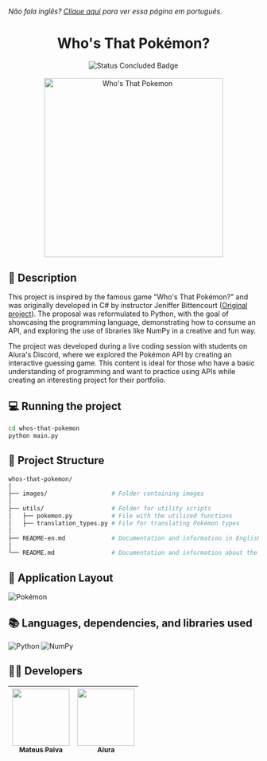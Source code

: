 <h6> Não fala inglês? <a href="https://github.com/mateusopaiva/quem-e-esse-pokemon/blob/main/README.md">Clique aqui</a> para ver essa página em português.</h6>

<h1 align="center">Who's That Pokémon?</h1>

<p align="center">
  <img src="http://img.shields.io/static/v1?label=STATUS&message=CONCLUDED&color=GREEN&style=for-the-badge" alt="Status Concluded Badge">
  <br><br>
  <img height="360em" src="https://github.com/user-attachments/assets/7244829c-6fb2-463d-9510-cce6a66d8b66" alt="Who's That Pokemon">
</p>

## 📂 Description
This project is inspired by the famous game "Who's That Pokémon?" and was originally developed in C# by instructor Jeniffer Bittencourt (<a href="https://github.com/jeniblodev/quem-e-esse-pokemon">Original project</a>). The proposal was reformulated to Python, with the goal of showcasing the programming language, demonstrating how to consume an API, and exploring the use of libraries like NumPy in a creative and fun way.

The project was developed during a live coding session with students on Alura's Discord, where we explored the Pokémon API by creating an interactive guessing game. This content is ideal for those who have a basic understanding of programming and want to practice using APIs while creating an interesting project for their portfolio.

## 💻 Running the project
```bash
cd whos-that-pokemon
python main.py
```

## 📝 Project Structure
```bash
whos-that-pokemon/
│
├── images/                  # Folder containing images
│
├── utils/                   # Folder for utility scripts
│   ├── pokemon.py           # File with the utilized functions
│   ├── translation_types.py # File for translating Pokémon types
│
├── README-en.md             # Documentation and information in English about the project
│
└── README.md                # Documentation and information about the project
```

## 💨 Application Layout
![Pokémon](https://github.com/user-attachments/assets/4299bce0-aa3b-43f2-b0bd-344c98e31759)

## 📚 Languages, dependencies, and libraries used
<div style="display: inline_block">
   
  ![Python](https://img.shields.io/badge/python-3670A0?style=for-the-badge&logo=python&logoColor=ffdd54)
  ![NumPy](https://img.shields.io/badge/numpy-%23013243.svg?style=for-the-badge&logo=numpy&logoColor=white)
  
</div>
          
## 🙋‍♂️ Developers
| [<img src="https://avatars.githubusercontent.com/u/106707389?s=400&u=c01ee84b19a35b975ac9634deb3baf48d681a4c5&v=4" width=115><br><sub>Mateus Paiva</sub>](https://github.com/mateusopaiva)| [<img src="https://user-images.githubusercontent.com/106707389/187273477-45a53362-7158-4c5e-b0f5-68c92aec9182.png" width=115><br><sub>Alura</sub>](https://www.alura.com.br) |
| :---: | :---: |
